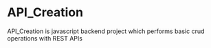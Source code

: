 # API_Creation
API_Creation is javascript backend project which performs basic crud operations with REST APIs 
